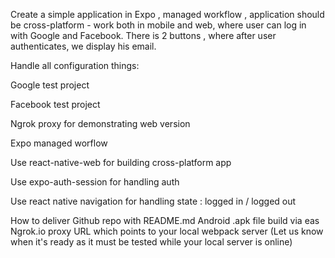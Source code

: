 Create a simple application in Expo , managed workflow , application should be cross-platform - work both in mobile and web, where user can log in with Google and Facebook. There is 2 buttons , where after user authenticates, we display his email.

Handle all configuration things:

 Google test project

 Facebook test project

 Ngrok proxy for demonstrating web version

 Expo managed worflow

 Use react-native-web for building cross-platform app

 Use expo-auth-session for handling auth

 Use react native navigation for handling state : logged in / logged out

How to deliver
 Github repo with README.md
 Android .apk file build via eas
 Ngrok.io proxy URL which points to your local webpack server (Let us know when it's ready as it must be tested while your local server is online)
